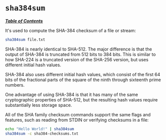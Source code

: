 # `sha384sum`

[***Table of Contents***](/README.md)

It's used to compute the SHA-384 checksum of a file or stream:

```bash
sha384sum file.txt
```

SHA-384 is nearly identical to SHA-512. The major difference is that the output
of SHA-384 is truncated from 512 bits to 384 bits. This is similar to how
SHA-224 is a truncated version of the SHA-256 version, but uses different
initial hash values. 

SHA-384 also uses different initial hash values, which consist of the first 64
bits of the fractional parts of the square of the ninth through sixteenth prime
numbers.

One advantage of using SHA-384 is that it has many of the same cryptographic
properties of SHA-512, but the resulting hash values require substantially less
storage space.

All of the SHA family checksum commands support the same flags and features,
such as reading from STDIN or verifying checksums in a file:

```bash
echo "Hello World!" | sha384sum
sha384sum -c sha384-checksums.txt
```
